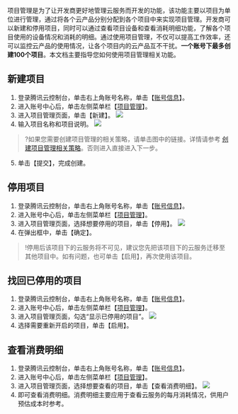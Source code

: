 项目管理是为了让开发商更好地管理云服务而开发的功能，该功能主要以项目为单位进行管理，通过将各个云产品分别分配到各个项目中来实现项目管理。开发商可以新建和停用项目，同时可以通过查看项目设备和查看消耗明细功能，了解各个项目使用的设备情况和消耗的明细。通过使用项目管理，不仅可以提高工作效率，还可以监控云产品的使用情况，让各个项目内的云产品互不干扰。**一个账号下最多创建100个项目**。本文档主要指导您如何使用项目管理相关功能。




## 新建项目
1. 登录腾讯云控制台，单击右上角账号名称，单击【[账号信息](https://console.cloud.tencent.com/developer)】。
2. 进入账号中心后，单击左侧菜单栏【[项目管理](https://console.cloud.tencent.com/project)】。
3. 进入项目管理页面，单击【新建】。
![](https://main.qcloudimg.com/raw/3e9917063232821bb3e8acca4125e0d9.png)
4. 输入项目名称和项目说明。
![](https://main.qcloudimg.com/raw/269f393614b953bc64ead0e215539c60.png)
 >?如果您需要创建项目管理的相关策略，请单击图中的链接。详情请参考 [创建项目管理相关策略](https://cloud.tencent.com/document/product/598/10601#.E6.9C.80.E4.BD.B3.E5.AE.9E.E8.B7.B5)。否则进入直接进入下一步。
5. 单击【提交】，完成创建。



## 停用项目
1. 登录腾讯云控制台，单击右上角账号名称，单击【[账号信息](https://console.cloud.tencent.com/developer)】。
2. 进入账号中心后，单击左侧菜单栏【[项目管理](https://console.cloud.tencent.com/project)】。
3. 进入项目管理页面，选择想要停用的项目，单击【停用】。
![](https://main.qcloudimg.com/raw/4473c8b1da8360da4337d34526fe30f8.png)
4. 在弹出框中，单击【确定】。

>!停用后该项目下的云服务将不可见，建议您先把该项目下的云服务迁移至其他项目中。如有问题，也可单击【启用】，再次使用该项目。

## 找回已停用的项目
1. 登录腾讯云控制台，单击右上角账号名称，单击【[账号信息](https://console.cloud.tencent.com/developer)】。
2. 进入账号中心后，单击左侧菜单栏【[项目管理](https://console.cloud.tencent.com/project)】。
3. 进入项目管理页面，勾选“显示已停用的项目”。 
![](https://main.qcloudimg.com/raw/3c771279d6fef8cb2239874b6673d0dc.png)
4. 选择需要重新开启的项目，单击【启用】。


## 查看消费明细
1. 登录腾讯云控制台，单击右上角账号名称，单击【[账号信息](https://console.cloud.tencent.com/developer)】。
2. 进入账号中心后，单击左侧菜单栏【[项目管理](https://console.cloud.tencent.com/project)】。
3. 进入项目管理页面，选择想要查看的项目，单击【查看消费明细】。 
![](https://main.qcloudimg.com/raw/30a2f0a4b21bd587bdc8cf1c9b2d23f6.png)
4. 即可查看消费明细。消费明细主要应用于查看云服务的每月消耗情况，供用户预估成本时参考。

